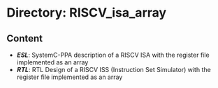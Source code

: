 # Directory: RISCV_isa_array

## Content
- **_ESL_**: SystemC-PPA description of a RISCV ISA with the register file implemented as an array
- **_RTL_**: RTL Design of a RISCV ISS (Instruction Set Simulator) with the register file implemented as an array


